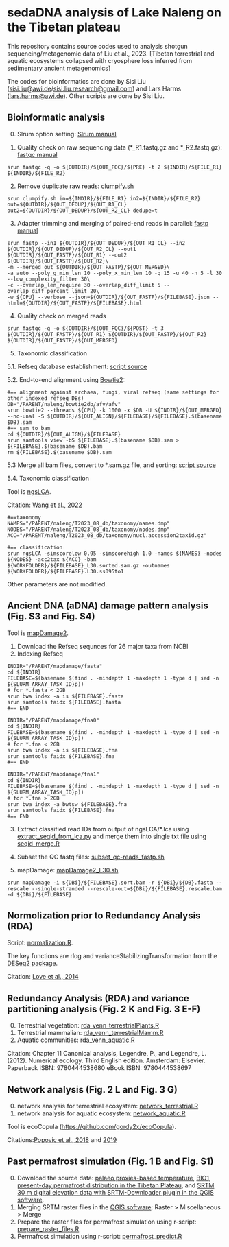 # sedaDNA analysis of Lake Naleng on the Tibetan plateau
This repository contains source codes used to analysis shotgun sequencing/metagenomic data of Liu et al., 2023. [Tibetan terrestrial and aquatic ecosystems collapsed with cryosphere loss inferred from sedimentary ancient metagenomics] 

The codes for bioinformatics are done by Sisi Liu (sisi.liu@awi.de/sisi.liu.research@gmail.com) and Lars Harms (lars.harms@awi.de). Other scripts are done by Sisi Liu.

## Bioinformatic analysis

0. Slrum option setting: [Slrum manual](https://slurm.schedmd.com/sbatch.html)

1. Quality check on raw sequencing data (*_R1.fastq.gz and *_R2.fastq.gz): [fastqc manual](https://www.bioinformatics.babraham.ac.uk/projects/fastqc/)
```
srun fastqc -q -o ${OUTDIR}/${OUT_FQC}/${PRE} -t 2 ${INDIR}/${FILE_R1} ${INDIR}/${FILE_R2}

```
2. Remove duplicate raw reads: [clumpify.sh](https://github.com/BioInfoTools/BBMap/blob/master/sh/clumpify.sh)
```
srun clumpify.sh in=${INDIR}/${FILE_R1} in2=${INDIR}/${FILE_R2} out=${OUTDIR}/${OUT_DEDUP}/${OUT_R1_CL} out2=${OUTDIR}/${OUT_DEDUP}/${OUT_R2_CL} dedupe=t

```
3. Adapter trimming and merging of paired-end reads in parallel: [fastp manual](https://github.com/OpenGene/fastp#merge-pe-reads)
```
srun fastp --in1 ${OUTDIR}/${OUT_DEDUP}/${OUT_R1_CL} --in2 ${OUTDIR}/${OUT_DEDUP}/${OUT_R2_CL} --out1 ${OUTDIR}/${OUT_FASTP}/${OUT_R1} --out2 ${OUTDIR}/${OUT_FASTP}/${OUT_R2}\
-m --merged_out ${OUTDIR}/${OUT_FASTP}/${OUT_MERGED}\
-a auto --poly_g_min_len 10 --poly_x_min_len 10 -q 15 -u 40 -n 5 -l 30 --low_complexity_filter 30\
-c --overlap_len_require 30 --overlap_diff_limit 5 --overlap_diff_percent_limit 20\
-w ${CPU} --verbose --json=${OUTDIR}/${OUT_FASTP}/${FILEBASE}.json --html=${OUTDIR}/${OUT_FASTP}/${FILEBASE}.html
```
4. Quality check on merged reads
```
srun fastqc -q -o ${OUTDIR}/${OUT_FQC}/${POST} -t 3 ${OUTDIR}/${OUT_FASTP}/${OUT_R1} ${OUTDIR}/${OUT_FASTP}/${OUT_R2} ${OUTDIR}/${OUT_FASTP}/${OUT_MERGED}

```
5. Taxonomic classification
    
5.1. Refseq database establishment: [script source](https://github.com/miwipe/KapCopenhagen)
  
5.2. End-to-end alignment using [Bowtie2](https://bowtie-bio.sourceforge.net/bowtie2/manual.shtml): 
```
#== alignment against archaea, fungi, viral refseq (same settings for other indexed refseq DBs)
DB="/PARENT/naleng/bowtie2db/afv/afv"
srun bowtie2 --threads ${CPU} -k 1000 -x $DB -U ${INDIR}/${OUT_MERGED} --no-unal -S ${OUTDIR}/${OUT_ALIGN}/${FILEBASE}/${FILEBASE}.$(basename $DB).sam
#== sam to bam
cd ${OUTDIR}/${OUT_ALIGN}/${FILEBASE}
srun samtools view -bS ${FILEBASE}.$(basename $DB).sam > ${FILEBASE}.$(basename $DB).bam
rm ${FILEBASE}.$(basename $DB).sam
```
5.3 Merge all bam files, convert to *.sam.gz file, and sorting: [script source](https://github.com/miwipe/KapCopenhagen)

5.4. Taxonomic classification

Tool is [ngsLCA](https://github.com/miwipe/ngsLCA).

Citation: [Wang et al., 2022](https://besjournals.onlinelibrary.wiley.com/doi/full/10.1111/2041-210X.14006)
```
#==taxonomy
NAMES="/PARENT/naleng/T2023_08_db/taxonomy/names.dmp"
NODES="/PARENT/naleng/T2023_08_db/taxonomy/nodes.dmp"
ACC="/PARENT/naleng/T2023_08_db/taxonomy/nucl.accession2taxid.gz"

#== classification
srun ngsLCA -simscorelow 0.95 -simscorehigh 1.0 -names ${NAMES} -nodes ${NODES} -acc2tax ${ACC} -bam ${WORKFOLDER}/${FILEBASE}_L30.sorted.sam.gz -outnames ${WORKFOLDER}/${FILEBASE}.L30.ss095to1
```
Other parameters are not modified.

## Ancient DNA (aDNA) damage pattern analysis (Fig. S3 and Fig. S4)
Tool is [mapDamage2](https://ginolhac.github.io/mapDamage/).

1. Download the Refseq sequnces for 26 major taxa from NCBI
2. Indexing Refseq
```
INDIR="/PARENT/mapdamage/fasta"
cd ${INDIR}
FILEBASE=$(basename $(find . -mindepth 1 -maxdepth 1 -type d | sed -n ${SLURM_ARRAY_TASK_ID}p))
# for *.fasta < 2GB
srun bwa index -a is ${FILEBASE}.fasta
srun samtools faidx ${FILEBASE}.fasta
#== END

INDIR="/PARENT/mapdamage/fna0"
cd ${INDIR}
FILEBASE=$(basename $(find . -mindepth 1 -maxdepth 1 -type d | sed -n ${SLURM_ARRAY_TASK_ID}p))
# for *.fna < 2GB
srun bwa index -a is ${FILEBASE}.fna
srun samtools faidx ${FILEBASE}.fna
#== END

INDIR="/PARENT/mapdamage/fna1"
cd ${INDIR}
FILEBASE=$(basename $(find . -mindepth 1 -maxdepth 1 -type d | sed -n ${SLURM_ARRAY_TASK_ID}p))
# for *.fna > 2GB
srun bwa index -a bwtsw ${FILEBASE}.fna
srun samtools faidx ${FILEBASE}.fna
#== END
```
3. Extract classified read IDs from output of ngsLCA/*.lca using [extract_seqid_from_lca.py](https://github.com/sisiliu-research/sedaDNA_Naleng/blob/master/scripts/extract_seqid_from_lca.py) and merge them into single txt file using [seqid_merge.R](https://github.com/sisiliu-research/sedaDNA_Naleng/blob/master/scripts/seqid_merge.R)

4. Subset the QC fastq files: [subset_qc-reads_fastp.sh](https://github.com/sisiliu-research/sedaDNA_Naleng/blob/master/scripts/subset_qc-reads_fastp.sh)

5. mapDamage: [mapDamage2_L30.sh](https://github.com/sisiliu-research/sedaDNA_Naleng/blob/master/scripts/mapDamage2_L30.sh)
```
srun mapDamage -i ${DBi}/${FILEBASE}.sort.bam -r ${DBi}/${DB}.fasta --rescale --single-stranded --rescale-out=${DBi}/${FILEBASE}.rescale.bam -d ${DBi}/${FILEBASE}
```
## Normolization prior to Redundancy Analysis (RDA)

Script: [normalization.R](https://github.com/sisiliu-research/sedaDNA_Naleng/blob/master/scripts/normalization.R).

The key functions are rlog and varianceStabilizingTransformation from the [DESeq2 package](https://bioconductor.org/packages/release/bioc/html/DESeq2.html). 

Citation: [Love et al., 2014](https://genomebiology.biomedcentral.com/articles/10.1186/s13059-014-0550-8)


## Redundancy Analysis (RDA) and variance partitioning analysis (Fig. 2 K and Fig. 3 E-F)
0. Terrestrial vegetation: [rda_venn_terrestrialPlants.R](https://github.com/sisiliu-research/sedaDNA_Naleng/blob/master/scripts/rda_venn_terrestrialPlants.R)
1. Terrestrial mammalian: [rda_venn_terrestrialMamm.R](https://github.com/sisiliu-research/sedaDNA_Naleng/blob/master/scripts/rda_venn_terrestrialMamm.R)
2. Aquatic communities: [rda_venn_aquatic.R](https://github.com/sisiliu-research/sedaDNA_Naleng/blob/master/scripts/rda_venn_aquatic.R)

Citation: Chapter 11 Canonical analysis, Legendre, P., and Legendre, L. (2012). Numerical ecology. Third English edition. Amsterdam: Elsevier. Paperback ISBN: 9780444538680
eBook ISBN: 9780444538697

## Network analysis (Fig. 2 L and Fig. 3 G)

0. network analysis for terrestrial ecosystem: [network_terrestrial.R](https://github.com/sisiliu-research/sedaDNA_Naleng/blob/master/scripts/network_terrestrial.R)
1. network analysis for aquatic ecosystem: [network_aquatic.R](https://github.com/sisiliu-research/sedaDNA_Naleng/blob/master/scripts/network_aquatic.R)

Tool is ecoCopula (https://github.com/gordy2x/ecoCopula). 

Citations:[Popovic et al., 2018](https://www.sciencedirect.com/science/article/pii/S0047259X17307522?via%3Dihub) and [2019](https://besjournals.onlinelibrary.wiley.com/doi/10.1111/2041-210X.13247)


## Past permafrost simulation (Fig. 1 B and Fig. S1)
0. Download the source data: [palaeo proxies-based temperature](https://github.com/StefanKruse/R_PastElevationChange), [BIO1](https://www.worldclim.org/data/worldclim21.html), [present-day permafrost distribution in the Tibetan Plateau](https://tc.copernicus.org/articles/11/2527/2017/), and [SRTM 30 m digital elevation data with SRTM-Downloader plugin in the QGIS software](https://qgis.org/de/site/). 
1. Merging SRTM raster files in the [QGIS software](https://qgis.org/de/site/): Raster > Miscellaneous > Merge
2. Prepare the raster files for permafrost simulation using r-script: [prepare_raster_files.R](https://github.com/sisiliu-research/sedaDNA_Naleng/blob/master/scripts/prepare_raster_files.R).
3. Permafrost simulation using r-script: [permafrost_predict.R](https://github.com/sisiliu-research/sedaDNA_Naleng/blob/master/scripts/permafrost_predict.R)





